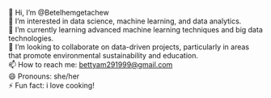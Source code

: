 👋 Hi, I’m @Betelhemgetachew  
👀 I’m interested in data science, machine learning, and data analytics.  
🌱 I’m currently learning advanced machine learning techniques and big data technologies.  
💞️ I’m looking to collaborate on data-driven projects, particularly in areas that promote environmental sustainability and education.  
📫 How to reach me: bettyam291999@gmail.com  
😄 Pronouns: she/her  
⚡ Fun fact: i love cooking!

<!---
Betelhemgetachew/Betelhemgetachew is a ✨ special ✨ repository because its `README.md` (this file) appears on your GitHub profile.
You can click the Preview link to take a look at your changes.
--->
